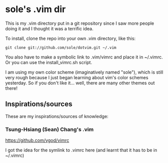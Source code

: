 sole's .vim dir
===============

This is my .vim directory put in a git repository since I saw more people doing it and I thought it was a terrific idea.

To install, clone the repo into your own .vim directory, like this:

	git clone git://github.com/sole/dotvim.git ~/.vim

You also have to make a symbolic link to .vim/vimrc and place it in ~/.vimrc. Or you can use the install_vimrc.sh script.

I am using my own color scheme (imaginatively named "sole"), which is still very rough because I just began learning about vim's color schemes yesterday.
So if you don't like it... well, there are many other themes out there!

## Inspirations/sources ##

These are my inspirations/sources of knowledge:

### Tsung-Hsiang (Sean) Chang's .vim ###
https://github.com/vgod/vimrc

I got the idea for the symlink to .vimrc here (and learnt that it has to be in ~/.vimrc)
